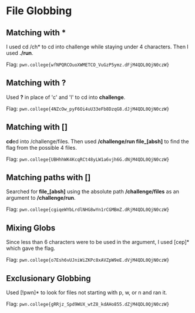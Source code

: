 # File Globbing


## Matching with *
I used  cd /ch* to cd into challenge while staying under 4 characters. Then I used **./run**.

Flag: `pwn.college{wfNPQRCOuoXWMETCO_VuGzP5ymz.dFjM4QDL0QjN0czW}`


## Matching with ?
Used **?** in place of 'c' and 'l' to cd into **challenge**.

Flag: `pwn.college{4NZcOw_pyF6Oi4uU33eFb8DzqG8.dJjM4QDL0QjN0czW}`


## Matching with []
**cd**ed into /challenge/files. Then used **/challenge/run file_[absh]** to find the flag from the possible 4 files.

Flag: `pwn.college{UBHhhWK4KcqRCt48yLW1a6vjh6G.dNjM4QDL0QjN0czW}`

## Matching paths with []
Searched for **file_[absh]** using the absolute path **/challenge/files** as an argument to **/challenge/run**.

Flag: `pwn.college{cgiqeWYbLrdlNHG8wYn1rCGMBmZ.dRjM4QDL0QjN0czW}`



## Mixing Globs
Since less than 6 characters were to be used in the argument, I used [cep]* which gave the flag.

Flag: `pwn.college{o7Esh6vUJniWiZKPc8xAVZpW9eE.dVjM4QDL0QjN0czW}`


## Exclusionary Globbing
Used [!pwn]* to look for files not starting with p, w, or n and ran it.

Flag: `pwn.college{gRRjz_Spd9WUX_wtZ8_kdAHo855.dZjM4QDL0QjN0czW}`

